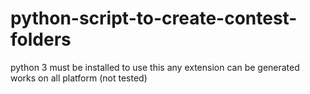 # python-script-to-create-contest-folders
python 3 must be installed to use this
any extension can be generated
works on all platform (not tested)
